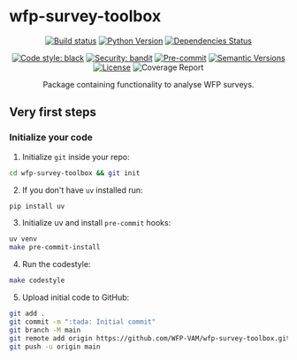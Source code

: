 # wfp-survey-toolbox

<div align="center">

[![Build status](https://github.com/WFP-VAM/wfp-survey-toolbox/workflows/build/badge.svg?branch=master&event=push)](https://github.com/WFP-VAM/wfp-survey-toolbox/actions?query=workflow%3Abuild)
[![Python Version](https://img.shields.io/pypi/pyversions/wfp-survey-toolbox.svg)](https://pypi.org/project/wfp-survey-toolbox/)
[![Dependencies Status](https://img.shields.io/badge/dependencies-up%20to%20date-brightgreen.svg)](https://github.com/WFP-VAM/wfp-survey-toolbox/pulls?utf8=%E2%9C%93&q=is%3Apr%20author%3Aapp%2Fdependabot)

[![Code style: black](https://img.shields.io/badge/code%20style-black-000000.svg)](https://github.com/psf/black)
[![Security: bandit](https://img.shields.io/badge/security-bandit-green.svg)](https://github.com/PyCQA/bandit)
[![Pre-commit](https://img.shields.io/badge/pre--commit-enabled-brightgreen?logo=pre-commit&logoColor=white)](https://github.com/WFP-VAM/wfp-survey-toolbox/blob/master/.pre-commit-config.yaml)
[![Semantic Versions](https://img.shields.io/badge/%20%20%F0%9F%93%A6%F0%9F%9A%80-semantic--versions-e10079.svg)](https://github.com/WFP-VAM/wfp-survey-toolbox/releases)
[![License](https://img.shields.io/github/license/WFP-VAM/wfp-survey-toolbox)](https://github.com/WFP-VAM/wfp-survey-toolbox/blob/master/LICENSE)
![Coverage Report](assets/images/coverage.svg)

Package containing functionality to analyse WFP surveys.

</div>

## Very first steps

### Initialize your code

1. Initialize `git` inside your repo:

```bash
cd wfp-survey-toolbox && git init
```

2. If you don't have `uv` installed run:

```bash
pip install uv
```

3. Initialize uv and install `pre-commit` hooks:

```bash
uv venv
make pre-commit-install
```

4. Run the codestyle:

```bash
make codestyle
```

5. Upload initial code to GitHub:

```bash
git add .
git commit -m ":tada: Initial commit"
git branch -M main
git remote add origin https://github.com/WFP-VAM/wfp-survey-toolbox.git
git push -u origin main
```